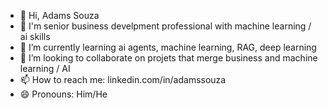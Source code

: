 - 👋 Hi, Adams Souza
- 👀 I'm senior business develpment professional with machine learning / ai skills
- 🌱 I’m currently learning ai agents, machine learning, RAG, deep learning
- 💞️ I’m looking to collaborate on projets that merge business and machine learning / AI
- 📫 How to reach me: linkedin.com/in/adamssouza
- 😄 Pronouns: Him/He
  

<!---
adamsdossantos/adamsdossantos is a ✨ special ✨ repository because its `README.md` (this file) appears on your GitHub profile.
You can click the Preview link to take a look at your changes.
--->

